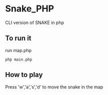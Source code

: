 # Snake_PHP
CLI version of SNAKE in php
## To run it 
run map.php
```
php main.php
```
## How to play
Press 'w','a','s','d' to move the snake in the map
